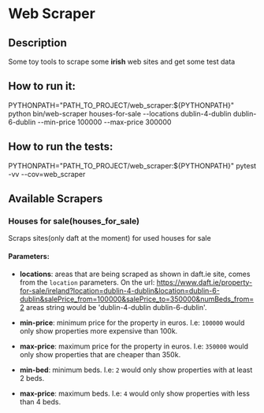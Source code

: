 # Web Scraper

## Description
Some toy tools to scrape some **irish** web sites and get some test data

## How to run it:
PYTHONPATH="PATH_TO_PROJECT/web_scraper:${PYTHONPATH}" python bin/web-scraper houses-for-sale --locations dublin-4-dublin dublin-6-dublin --min-price 100000 --max-price 300000

## How to run the tests:
PYTHONPATH="PATH_TO_PROJECT/web_scraper:${PYTHONPATH}" pytest -vv --cov=web_scraper

## Available Scrapers

### Houses for sale(houses_for_sale)

Scraps sites(only daft at the moment) for used houses for sale

#### Parameters:
* **locations**: areas that are being scraped as shown in daft.ie site, comes from the `location` parameters.
On the url:
  https://www.daft.ie/property-for-sale/ireland?location=dublin-4-dublin&location=dublin-6-dublin&salePrice_from=100000&salePrice_to=350000&numBeds_from=2
    areas string would be 'dublin-4-dublin dublin-6-dublin'.

* **min-price**: minimum price for the property in euros. I.e: `100000` would only show properties more expensive than 100k.
* **max-price**: maximum price for the property in euros. I.e: `350000` would only show properties that are cheaper than 350k.
* **min-bed**: minimum beds. I.e: `2` would only show properties with at least 2 beds.
* **max-price**: maximum beds. I.e: `4` would only show properties with less than 4 beds.


